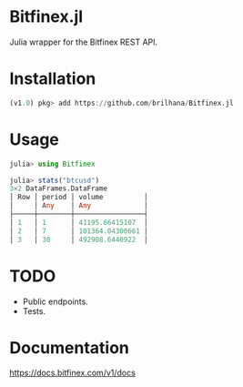 # Bitfinex.jl

Julia wrapper for the Bitfinex REST API.

# Installation

```julia
(v1.0) pkg> add https://github.com/brilhana/Bitfinex.jl
```

# Usage
```julia
julia> using Bitfinex

julia> stats("btcusd")
3×2 DataFrames.DataFrame
│ Row │ period │ volume          │
│     │ Any    │ Any             │
├─────┼────────┼─────────────────┤
│ 1   │ 1      │ 41195.66415107  │
│ 2   │ 7      │ 101364.04300661 │
│ 3   │ 30     │ 492908.6446922  │
```

# TODO

* Public endpoints.
* Tests.

# Documentation

https://docs.bitfinex.com/v1/docs